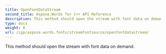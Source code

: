 ```yaml
---
title: OpenFontDataStream
second_title: Aspose.Words for C++ API Reference
description: This method should open the stream with font data on demand. 
type: docs
weight: 0
url: /cpp/aspose.words.fonts/streamfontsource/openfontdatastream/
---
```


This method should open the stream with font data on demand. 

